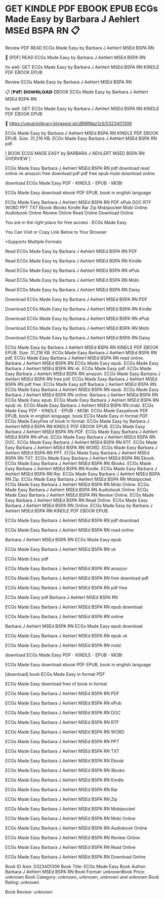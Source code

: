 # GET KINDLE PDF EBOOK EPUB ECGs Made Easy by  Barbara J Aehlert MSEd  BSPA  RN 📋
Review PDF READ ECGs Made Easy by Barbara J Aehlert MSEd BSPA RN

📧 [PDF] READ ECGs Made Easy by Barbara J Aehlert MSEd BSPA RN

Its well: GET ECGs Made Easy by Barbara J Aehlert MSEd BSPA RN KINDLE PDF EBOOK EPUB


Review ECGs Made Easy by Barbara J Aehlert MSEd BSPA RN

📋 [𝗣𝗱𝗳] 𝗗𝗢𝗪𝗡𝗟𝗢𝗔𝗗 EBOOK ECGs Made Easy by Barbara J Aehlert MSEd BSPA RN

Its well: GET ECGs Made Easy by Barbara J Aehlert MSEd BSPA RN KINDLE PDF EBOOK EPUB



📣 https://ueoarlolibrary.blogspot.pt/JBNRNaz1zS/0323401309



ECGs Made Easy by Barbara J Aehlert MSEd BSPA RN KINDLE PDF EBOOK EPUB. Size: 31,216 KB. ECGs Made Easy Barbara J Aehlert MSEd BSPA RN pdf.

[ BOOK ECGS MADE EASY by BARBARA J AEHLERT MSED BSPA RN OVERVIEW ]

ECGs Made Easy Barbara J Aehlert MSEd BSPA RN pdf download read online vk amazon free download pdf pdf free epub mobi download online

download ECGs Made Easy PDF - KINDLE - EPUB - MOBI

ECGs Made Easy download ebook PDF EPUB, book in english language

ECGs Made Easy Barbara J Aehlert MSEd BSPA RN PDF ePub DOC RTF WORD PPT TXT Ebook iBooks Kindle Rar Zip Mobipocket Mobi Online Audiobook Online Review Online Read Online Download Online

You are in the right place for free access : ECGs Made Easy

You Can Visit or Copy Link Below to Your Browser

*Supports Multiple Formats

Read ECGs Made Easy by Barbara J Aehlert MSEd BSPA RN PDF

Read ECGs Made Easy by Barbara J Aehlert MSEd BSPA RN Kindle

Read ECGs Made Easy by Barbara J Aehlert MSEd BSPA RN ePub

Read ECGs Made Easy by Barbara J Aehlert MSEd BSPA RN Mobi

Read ECGs Made Easy by Barbara J Aehlert MSEd BSPA RN Daisy

Download ECGs Made Easy by Barbara J Aehlert MSEd BSPA RN PDF

Download ECGs Made Easy by Barbara J Aehlert MSEd BSPA RN Kindle

Download ECGs Made Easy by Barbara J Aehlert MSEd BSPA RN ePub

Download ECGs Made Easy by Barbara J Aehlert MSEd BSPA RN Mobi

Download ECGs Made Easy by Barbara J Aehlert MSEd BSPA RN Daisy

ECGs Made Easy by Barbara J Aehlert MSEd BSPA RN KINDLE PDF EBOOK EPUB. Size: 31,216 KB. ECGs Made Easy Barbara J Aehlert MSEd BSPA RN pdf. ECGs Made Easy Barbara J Aehlert MSEd BSPA RN read online. Barbara J Aehlert MSEd BSPA RN ECGs Made Easy epub. ECGs Made Easy Barbara J Aehlert MSEd BSPA RN vk. ECGs Made Easy pdf. ECGs Made Easy Barbara J Aehlert MSEd BSPA RN amazon. ECGs Made Easy Barbara J Aehlert MSEd BSPA RN free pdf. ECGs Made Easy Barbara J Aehlert MSEd BSPA RN pdf free. ECGs Made Easy pdf Barbara J Aehlert MSEd BSPA RN. ECGs Made Easy Barbara J Aehlert MSEd BSPA RN epub. ECGs Made Easy Barbara J Aehlert MSEd BSPA RN online. Barbara J Aehlert MSEd BSPA RN ECGs Made Easy epub. ECGs Made Easy Barbara J Aehlert MSEd BSPA RN epub vk. ECGs Made Easy Barbara J Aehlert MSEd BSPA RN mobi. ECGs Made Easy PDF - KINDLE - EPUB - MOBI. ECGs Made Easyebook PDF EPUB, book in english language. book ECGs Made Easy in format PDF. ECGs Made Easyfree of book in format. ECGs Made Easy by Barbara J Aehlert MSEd BSPA RN KINDLE PDF EBOOK EPUB. ECGs Made Easy Barbara J Aehlert MSEd BSPA RN PDF. ECGs Made Easy Barbara J Aehlert MSEd BSPA RN ePub. ECGs Made Easy Barbara J Aehlert MSEd BSPA RN DOC. ECGs Made Easy Barbara J Aehlert MSEd BSPA RN RTF. ECGs Made Easy Barbara J Aehlert MSEd BSPA RN WORD. ECGs Made Easy Barbara J Aehlert MSEd BSPA RN PPT. ECGs Made Easy Barbara J Aehlert MSEd BSPA RN TXT. ECGs Made Easy Barbara J Aehlert MSEd BSPA RN Ebook. ECGs Made Easy Barbara J Aehlert MSEd BSPA RN iBooks. ECGs Made Easy Barbara J Aehlert MSEd BSPA RN Kindle. ECGs Made Easy Barbara J Aehlert MSEd BSPA RN Rar. ECGs Made Easy Barbara J Aehlert MSEd BSPA RN Zip. ECGs Made Easy Barbara J Aehlert MSEd BSPA RN Mobipocket. ECGs Made Easy Barbara J Aehlert MSEd BSPA RN Mobi Online. ECGs Made Easy Barbara J Aehlert MSEd BSPA RN Audiobook Online. ECGs Made Easy Barbara J Aehlert MSEd BSPA RN Review Online. ECGs Made Easy Barbara J Aehlert MSEd BSPA RN Read Online. ECGs Made Easy Barbara J Aehlert MSEd BSPA RN Online. ECGs Made Easy by Barbara J Aehlert MSEd BSPA RN KINDLE PDF EBOOK EPUB.

ECGs Made Easy Barbara J Aehlert MSEd BSPA RN pdf download

ECGs Made Easy Barbara J Aehlert MSEd BSPA RN read online

Barbara J Aehlert MSEd BSPA RN ECGs Made Easy epub

ECGs Made Easy Barbara J Aehlert MSEd BSPA RN vk

ECGs Made Easy pdf

ECGs Made Easy Barbara J Aehlert MSEd BSPA RN amazon

ECGs Made Easy Barbara J Aehlert MSEd BSPA RN free download pdf

ECGs Made Easy Barbara J Aehlert MSEd BSPA RN pdf free

ECGs Made Easy pdf Barbara J Aehlert MSEd BSPA RN

ECGs Made Easy Barbara J Aehlert MSEd BSPA RN epub download

ECGs Made Easy Barbara J Aehlert MSEd BSPA RN online

Barbara J Aehlert MSEd BSPA RN ECGs Made Easy epub download

ECGs Made Easy Barbara J Aehlert MSEd BSPA RN epub vk

ECGs Made Easy Barbara J Aehlert MSEd BSPA RN mobi

download ECGs Made Easy PDF - KINDLE - EPUB - MOBI

ECGs Made Easy download ebook PDF EPUB, book in english language

[download] book ECGs Made Easy in format PDF

ECGs Made Easy download free of book in format

ECGs Made Easy Barbara J Aehlert MSEd BSPA RN PDF

ECGs Made Easy Barbara J Aehlert MSEd BSPA RN ePub

ECGs Made Easy Barbara J Aehlert MSEd BSPA RN DOC

ECGs Made Easy Barbara J Aehlert MSEd BSPA RN RTF

ECGs Made Easy Barbara J Aehlert MSEd BSPA RN WORD

ECGs Made Easy Barbara J Aehlert MSEd BSPA RN PPT

ECGs Made Easy Barbara J Aehlert MSEd BSPA RN TXT

ECGs Made Easy Barbara J Aehlert MSEd BSPA RN Ebook

ECGs Made Easy Barbara J Aehlert MSEd BSPA RN iBooks

ECGs Made Easy Barbara J Aehlert MSEd BSPA RN Kindle

ECGs Made Easy Barbara J Aehlert MSEd BSPA RN Rar

ECGs Made Easy Barbara J Aehlert MSEd BSPA RN Zip

ECGs Made Easy Barbara J Aehlert MSEd BSPA RN Mobipocket

ECGs Made Easy Barbara J Aehlert MSEd BSPA RN Mobi Online

ECGs Made Easy Barbara J Aehlert MSEd BSPA RN Audiobook Online

ECGs Made Easy Barbara J Aehlert MSEd BSPA RN Review Online

ECGs Made Easy Barbara J Aehlert MSEd BSPA RN Read Online

ECGs Made Easy Barbara J Aehlert MSEd BSPA RN Download Online

Book ID Asin: 0323401309
Book Title: ECGs Made Easy
Book Author: Barbara J Aehlert MSEd BSPA RN
Book Format: unknownBook Price: unknown
Book Category: unknown, unknown, unknown and unknown
Book Rating: unknown

Book Review: unknown
